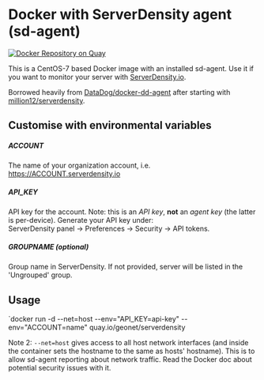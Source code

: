 # Docker with ServerDensity agent (sd-agent)

[![Docker Repository on Quay](https://quay.io/repository/geonet/serverdensity/status "Docker Repository on Quay")](https://quay.io/repository/geonet/serverdensity)

This is a CentOS-7 based Docker image with an installed sd-agent. Use it if you want to monitor your server with [ServerDensity.io](https://www.serverdensity.com/).

Borrowed heavily from [DataDog/docker-dd-agent](https://github.com/DataDog/docker-dd-agent) after starting with [million12/serverdensity](https://github.com/million12/docker-serverdensity).

## Customise with environmental variables 

##### ACCOUNT
The name of your organization account, i.e. https://ACCOUNT.serverdensity.io
  
##### API_KEY  
API key for the account. Note: this is an *API key*, **not** an *agent key* (the latter is per-device). Generate your API key under:  
ServerDensity panel -> Preferences -> Security -> API tokens.

##### GROUPNAME (optional)  
Group name in ServerDensity. If not provided, server will be listed in the 'Ungrouped' group.


## Usage

`docker run -d --net=host --env="API_KEY=api-key" --env="ACCOUNT=name" quay.io/geonet/serverdensity

Note 2: `--net=host` gives access to all host network interfaces (and inside the container sets the hostname to the same as hosts' hostname). This is to allow sd-agent reporting about network traffic. Read the Docker doc about potential security issues with it.


